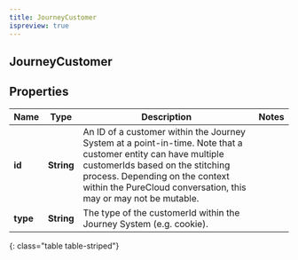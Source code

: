 ```yaml
---
title: JourneyCustomer
ispreview: true
---
```

## JourneyCustomer


## Properties

| Name | Type | Description | Notes |
| ------------ | ------------- | ------------- | ------------- |
| **id** | **String** | An ID of a customer within the Journey System at a point-in-time.  Note that a customer entity can have multiple customerIds based on the stitching process.  Depending on the context within the PureCloud conversation, this may or may not be mutable. |  |
| **type** | **String** | The type of the customerId within the Journey System (e.g. cookie). |  |
{: class="table table-striped"}



